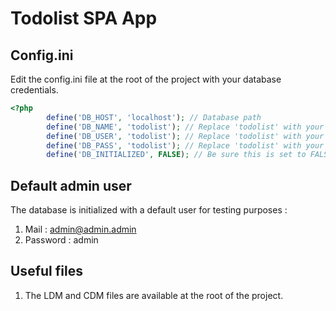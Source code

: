 # Todolist SPA App

## Config.ini

Edit the config.ini file at the root of the project with your database credentials.

```php
<?php
        define('DB_HOST', 'localhost'); // Database path
        define('DB_NAME', 'todolist'); // Replace 'todolist' with your database name
        define('DB_USER', 'todolist'); // Replace 'todolist' with your username
        define('DB_PASS', 'todolist'); // Replace 'todolist' with your password
        define('DB_INITIALIZED', FALSE); // Be sure this is set to FALSE when first initializing the project
```
## Default admin user

The database is initialized with a default user for testing purposes :
1. Mail : admin@admin.admin
2. Password : admin

## Useful files

1. The LDM and CDM files are available at the root of the project.